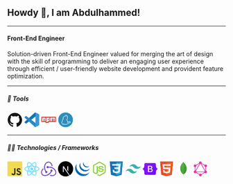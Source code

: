 ## Howdy 🦍, I am Abdulhammed!

---
#### Front-End Engineer

Solution-driven Front-End Engineer valued for merging the art of design with the skill of programming to deliver an engaging user experience through efficient / user-friendly website development and provident feature optimization.


---
##### 🧰 Tools

<img src="https://github.com/devicons/devicon/blob/master/icons/github/github-original.svg" alt="gitLogo" width="35" height="35"/> <img src="https://github.com/devicons/devicon/blob/master/icons/vscode/vscode-original.svg" alt="vscodeLogo" width="35" height="35"/> <img src="https://github.com/devicons/devicon/blob/master/icons/npm/npm-original-wordmark.svg" alt="npmLogo" width="35" height="35"/> 
<img src="https://github.com/devicons/devicon/blob/master/icons/yarn/yarn-original.svg" alt="yarnLogo" width="35" height="35"/>


---
##### 👨‍💻 Technologies / Frameworks

<img src="https://github.com/devicons/devicon/blob/master/icons/javascript/javascript-original.svg" alt="jsLogo" width="35" height="35"/> <img src="https://github.com/devicons/devicon/blob/master/icons/react/react-original.svg" alt="reactLogo" width="35" height="35"/> <img src="https://github.com/devicons/devicon/blob/master/icons/redux/redux-original.svg" alt="reduxLogo" width="35" height="35"/> <img src="https://github.com/devicons/devicon/blob/master/icons/nextjs/nextjs-original.svg" alt="nextjsLogo" width="35" height="35"/> <img src="https://github.com/devicons/devicon/blob/master/icons/jquery/jquery-original.svg" alt="jqLogo" width="35" height="35"/> <img src="https://github.com/devicons/devicon/blob/master/icons/nodejs/nodejs-original.svg" alt="nodeLogo" width="35" height="35"/> <img src="https://github.com/devicons/devicon/blob/master/icons/css3/css3-original.svg" alt="cssLogo" width="35" height="35"/> <img src="https://github.com/devicons/devicon/blob/master/icons/tailwindcss/tailwindcss-plain.svg" alt="twLogo" width="35" height="35"/> <img src="https://github.com/devicons/devicon/blob/master/icons/bootstrap/bootstrap-original.svg" alt="bsLogo" width="35" height="35"/> <img src="https://github.com/devicons/devicon/blob/master/icons/html5/html5-original.svg" alt="htmlLogo" width="35" height="35"/> <img src="https://github.com/devicons/devicon/blob/master/icons/mongodb/mongodb-original.svg" alt="mdbLogo" width="35" height="35"/> <img src="https://github.com/devicons/devicon/blob/master/icons/graphql/graphql-plain.svg" alt="gqlLogo" width="35" height="35"/>  



<!--
**abdulhammed24/abdulhammed24** is a ✨ _special_ ✨ repository because its `README.md` (this file) appears on your GitHub profile.

Here are some ideas to get you started:

- 🔭 I’m currently working on ...
- 🌱 I’m currently learning ...
- 👯 I’m looking to collaborate on ...
- 🤔 I’m looking for help with ...
- 💬 Ask me about ...
- 📫 How to reach me: ...
- 😄 Pronouns: ...
- ⚡ Fun fact: ...
-->
